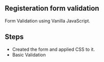 ## Registeration form validation 

Form Validation using Vanilla JavaScript. 

## Steps

- Created the form and applied CSS to it.
- Basic Validation

